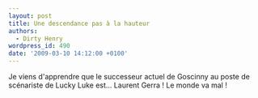 ```yaml
---
layout: post
title: Une descendance pas à la hauteur
authors:
  - Dirty Henry
wordpress_id: 490
date: '2009-03-10 14:12:00 +0100'
---
```

Je viens d'apprendre que le successeur actuel de Goscinny au poste de scénariste de Lucky Luke est… Laurent Gerra ! Le monde va mal !
